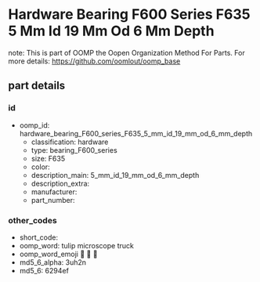 # Hardware Bearing F600 Series F635 5 Mm Id 19 Mm Od 6 Mm Depth  

note: This is part of OOMP the Oopen Organization Method For Parts. For more details: https://github.com/oomlout/oomp_base

##  part details





### id
* oomp_id: hardware_bearing_F600_series_F635_5_mm_id_19_mm_od_6_mm_depth
  * classification: hardware
  * type: bearing_F600_series
  * size: F635
  * color: 
  * description_main: 5_mm_id_19_mm_od_6_mm_depth
  * description_extra: 
  * manufacturer: 
  * part_number: 

### other_codes
* short_code: 
* oomp_word: tulip microscope truck
* oomp_word_emoji :tulip: :microscope: :truck:
* md5_6_alpha: 3uh2n
* md5_6: 6294ef